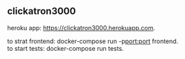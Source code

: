 ## clickatron3000

heroku app: https://clickatron3000.herokuapp.com.  
  
to strat frontend: docker-compose run -p<port:port> frontend.  
to start tests: docker-compose run tests.   
